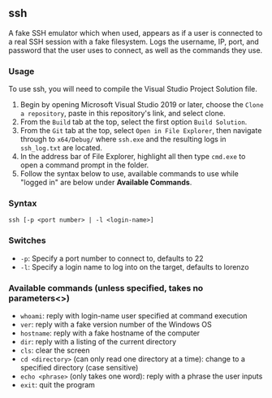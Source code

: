 ## ssh
A fake SSH emulator which when used, appears as if a user is connected to a real SSH session with a fake filesystem. Logs the username, IP, port, and password that the user uses to connect, as well as the commands they use.

### Usage
To use ssh, you will need to compile the Visual Studio Project Solution file. 
1. Begin by opening Microsoft Visual Studio 2019 or later, choose the ```Clone a repository```, paste in this repository's link, and select clone.
2. From the ```Build``` tab at the top, select the first option ```Build Solution```.
3. From the ```Git``` tab at the top, select ```Open in File Explorer```, then navigate through to ```x64/Debug/``` where ```ssh.exe``` and the resulting logs in ```ssh_log.txt``` are located.
4. In the address bar of File Explorer, highlight all then type ```cmd.exe``` to open a command prompt in the folder.
5. Follow the syntax below to use, available commands to use while "logged in" are below under **Available Commands**.

### Syntax
```ssh [-p <port number> | -l <login-name>]```

### Switches
- ```-p```: Specify a port number to connect to, defaults to 22
- ```-l```: Specify a login name to log into on the target, defaults to lorenzo

### Available commands (unless specified, takes no parameters<>)
- ```whoami```: reply with login-name user specified at command execution
- ```ver```: reply with a fake version number of the Windows OS
- ```hostname```: reply with a fake hostname of the computer
- ```dir```: reply with a listing of the current directory 
- ```cls```: clear the screen
- ```cd <directory>``` (can only read one directory at a time): change to a specified directory (case sensitive)
- ```echo <phrase>``` (only takes one word): reply with a phrase the user inputs
- ```exit```: quit the program
